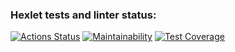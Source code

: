 ### Hexlet tests and linter status:
[![Actions Status](https://github.com/therelyona/frontend-project-46/actions/workflows/hexlet-check.yml/badge.svg)](https://github.com/therelyona/frontend-project-46/actions)
[![Maintainability](https://api.codeclimate.com/v1/badges/a3e79b6d4d700ddafafc/maintainability)](https://codeclimate.com/github/therelyona/frontend-project-46/maintainability)
[![Test Coverage](https://api.codeclimate.com/v1/badges/a3e79b6d4d700ddafafc/test_coverage)](https://codeclimate.com/github/therelyona/frontend-project-46/test_coverage)
